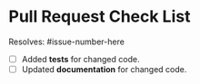 # Pull Request Check List

Resolves: #issue-number-here

<!-- This is just a reminder about the most common mistakes. Please make sure that you tick all *appropriate* boxes. But please read our CONTRIBUTING.md guide at least once, it will save you unnecessary review cycles! -->

- [ ] Added **tests** for changed code.
- [ ] Updated **documentation** for changed code.

<!-- If you have *any* questions to *any* of the points above, just **submit and ask**!  This checklist is here to *help* you, not to deter you from contributing! -->

